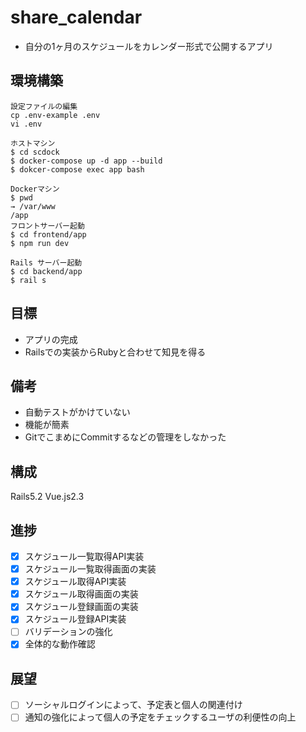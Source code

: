 # share_calendar
- 自分の1ヶ月のスケジュールをカレンダー形式で公開するアプリ

## 環境構築

```
設定ファイルの編集
cp .env-example .env
vi .env

ホストマシン
$ cd scdock
$ docker-compose up -d app --build
$ dokcer-compose exec app bash

Dockerマシン
$ pwd
→ /var/www
/app
フロントサーバー起動
$ cd frontend/app
$ npm run dev

Rails サーバー起動
$ cd backend/app
$ rail s
```

## 目標
- アプリの完成
- Railsでの実装からRubyと合わせて知見を得る

## 備考
- 自動テストがかけていない
- 機能が簡素
- GitでこまめにCommitするなどの管理をしなかった

## 構成
Rails5.2
Vue.js2.3

## 進捗
- [x] スケジュール一覧取得API実装
- [x] スケジュール一覧取得画面の実装
- [x] スケジュール取得API実装
- [x] スケジュール取得画面の実装
- [x] スケジュール登録画面の実装
- [x] スケジュール登録API実装
- [ ] バリデーションの強化
- [x] 全体的な動作確認

## 展望
- [ ] ソーシャルログインによって、予定表と個人の関連付け
- [ ] 通知の強化によって個人の予定をチェックするユーザの利便性の向上
